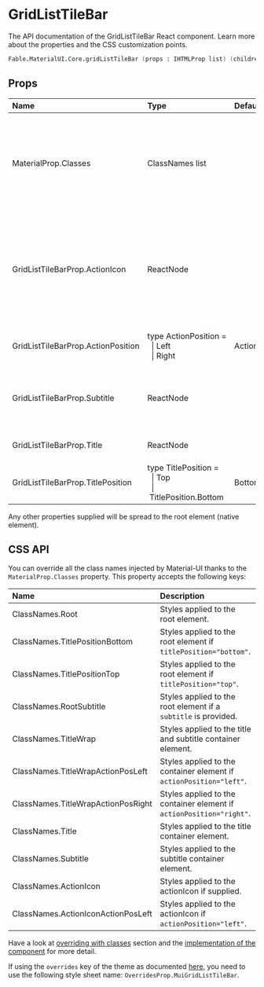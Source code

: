 # GridListTileBar

<p class="description">The API documentation of the GridListTileBar React component. Learn more about the properties and the CSS customization points.</p>

```fsharp
Fable.MaterialUI.Core.gridListTileBar (props : IHTMLProp list) (children : ReactElement list) : ReactElement
```



## Props

| Name | Type | Default | Description |
|:-----|:-----|:--------|:------------|
| <span class="prop-name">MaterialProp.Classes</span> | <span class="prop-type">ClassNames list</span> |   | Override or extend the styles applied to the component.  See CSS API below for more details.  |
| <span class="prop-name">GridListTileBarProp.ActionIcon</span> | <span class="prop-type">ReactNode</span> |   | An IconButton element to be used as secondary action target (primary action target is the tile itself). |
| <span class="prop-name">GridListTileBarProp.ActionPosition</span> | <span class="prop-type">type&nbsp;ActionPosition&nbsp;=<br>&nbsp;&nbsp;&#124;&nbsp;Left<br>&nbsp;&nbsp;&#124;&nbsp;Right<br></span> | <span class="prop-default">ActionPosition.Right</span> | Position of secondary action IconButton. |
| <span class="prop-name">GridListTileBarProp.Subtitle</span> | <span class="prop-type">ReactNode</span> |   | String or element serving as subtitle (support text). |
| <span class="prop-name">GridListTileBarProp.Title</span> | <span class="prop-type">ReactNode</span> |   | Title to be displayed on tile. |
| <span class="prop-name">GridListTileBarProp.TitlePosition</span> | <span class="prop-type">type&nbsp;TitlePosition&nbsp;=<br>&nbsp;&nbsp;&#124;&nbsp;Top<br>&nbsp;&nbsp;&#124;&nbsp;TitlePosition.Bottom<br></span> | <span class="prop-default">Bottom</span> | Position of the title bar. |

Any other properties supplied will be spread to the root element (native element).

## CSS API

You can override all the class names injected by Material-UI thanks to the `MaterialProp.Classes` property.
This property accepts the following keys:


| Name | Description |
|:-----|:------------|
| <span class="prop-name">ClassNames.Root</span> | Styles applied to the root element.
| <span class="prop-name">ClassNames.TitlePositionBottom</span> | Styles applied to the root element if `titlePosition="bottom"`.
| <span class="prop-name">ClassNames.TitlePositionTop</span> | Styles applied to the root element if `titlePosition="top"`.
| <span class="prop-name">ClassNames.RootSubtitle</span> | Styles applied to the root element if a `subtitle` is provided.
| <span class="prop-name">ClassNames.TitleWrap</span> | Styles applied to the title and subtitle container element.
| <span class="prop-name">ClassNames.TitleWrapActionPosLeft</span> | Styles applied to the container element if `actionPosition="left"`.
| <span class="prop-name">ClassNames.TitleWrapActionPosRight</span> | Styles applied to the container element if `actionPosition="right"`.
| <span class="prop-name">ClassNames.Title</span> | Styles applied to the title container element.
| <span class="prop-name">ClassNames.Subtitle</span> | Styles applied to the subtitle container element.
| <span class="prop-name">ClassNames.ActionIcon</span> | Styles applied to the actionIcon if supplied.
| <span class="prop-name">ClassNames.ActionIconActionPosLeft</span> | Styles applied to the actionIcon if `actionPosition="left"`.

Have a look at [overriding with classes](#/customization/overrides) section
and the [implementation of the component](https://github.com/mui-org/material-ui/tree/master/packages/material-ui/src/GridListTileBar/GridListTileBar.js)
for more detail.

If using the `overrides` key of the theme as documented
[here](#/customization/themes),
you need to use the following style sheet name: `OverridesProp.MuiGridListTileBar`.

<!--## Demos-->

<!--- [Grid List](/demos/grid-list/)-->


